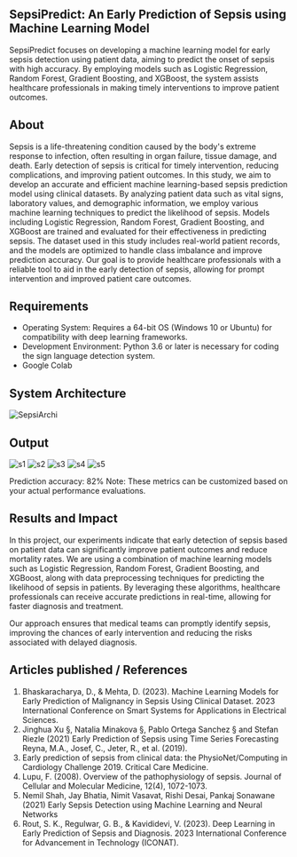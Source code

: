 ## SepsiPredict: An Early Prediction of Sepsis using Machine Learning Model
SepsiPredict focuses on developing a machine learning model for early sepsis detection using patient data, aiming to predict the onset of sepsis with high accuracy. By employing models such as Logistic Regression, Random Forest, Gradient Boosting, and XGBoost, the system assists healthcare professionals in making timely interventions to improve patient outcomes.

## About
Sepsis is a life-threatening condition caused by the body's extreme response to infection, often resulting in organ failure, tissue damage, and death. Early detection of sepsis is critical for timely intervention, reducing complications, and improving patient outcomes. In this study, we aim to develop an accurate and efficient machine learning-based sepsis prediction model using clinical datasets. By analyzing patient data such as vital signs, laboratory values, and demographic information, we employ various machine learning techniques to predict the likelihood of sepsis. Models including Logistic Regression, Random Forest, Gradient Boosting, and XGBoost are trained and evaluated for their effectiveness in predicting sepsis. The dataset used in this study includes real-world patient records, and the models are optimized to handle class imbalance and improve prediction accuracy. Our goal is to provide healthcare professionals with a reliable tool to aid in the early detection of sepsis, allowing for prompt intervention and improved patient care outcomes.

## Requirements

* Operating System: Requires a 64-bit OS (Windows 10 or Ubuntu) for compatibility with deep learning frameworks.
* Development Environment: Python 3.6 or later is necessary for coding the sign language detection system.
* Google Colab
  
## System Architecture
![SepsiArchi](https://github.com/user-attachments/assets/2f6c9bc5-b31b-4dde-b4da-215fe9c32c37)

## Output
![s1](https://github.com/user-attachments/assets/61823787-7c8e-4231-b817-c80be93e67a6)
![s2](https://github.com/user-attachments/assets/dcd3678a-0c71-4b64-860c-2abde533c04d)
![s3](https://github.com/user-attachments/assets/98c47334-79c6-4aa2-9a42-9c9d14da8e33)
![s4](https://github.com/user-attachments/assets/f7315b73-413a-4ea4-bb61-1f677ec543ca)
![s5](https://github.com/user-attachments/assets/76fb34b3-6952-4422-a3ec-4f6a18bf8a9d)

Prediction accuracy: 82%
Note: These metrics can be customized based on your actual performance evaluations.


## Results and Impact
In this project, our experiments indicate that early detection of sepsis based on patient data can significantly improve patient outcomes and reduce mortality rates. We are using a combination of machine learning models such as Logistic Regression, Random Forest, Gradient Boosting, and XGBoost, along with data preprocessing techniques for predicting the likelihood of sepsis in patients. By leveraging these algorithms, healthcare professionals can receive accurate predictions in real-time, allowing for faster diagnosis and treatment.

Our approach ensures that medical teams can promptly identify sepsis, improving the chances of early intervention and reducing the risks associated with delayed diagnosis.

## Articles published / References
1.  Bhaskaracharya, D., & Mehta, D. (2023). Machine Learning Models for Early Prediction of Malignancy in Sepsis Using Clinical Dataset. 2023 International Conference on Smart Systems for Applications in Electrical Sciences.
2. Jinghua Xu §, Natalia Minakova §, Pablo Ortega Sanchez § and Stefan Riezle (2021) Early Prediction of Sepsis using Time Series Forecasting Reyna, M.A., Josef, C., Jeter, R., et al. (2019). 
3. Early prediction of sepsis from clinical data: the PhysioNet/Computing in Cardiology Challenge 2019. Critical Care Medicine.
4. Lupu, F. (2008). Overview of the pathophysiology of sepsis. Journal of Cellular and Molecular Medicine, 12(4), 1072-1073.
5. Nemil Shah, Jay Bhatia, Nimit Vasavat, Rishi Desai, Pankaj Sonawane (2021) Early Sepsis Detection using Machine Learning and Neural Networks 
6. Rout, S. K., Regulwar, G. B., & Kavididevi, V. (2023). Deep Learning in Early Prediction of Sepsis and Diagnosis. 2023 International Conference for Advancement in Technology (ICONAT).






